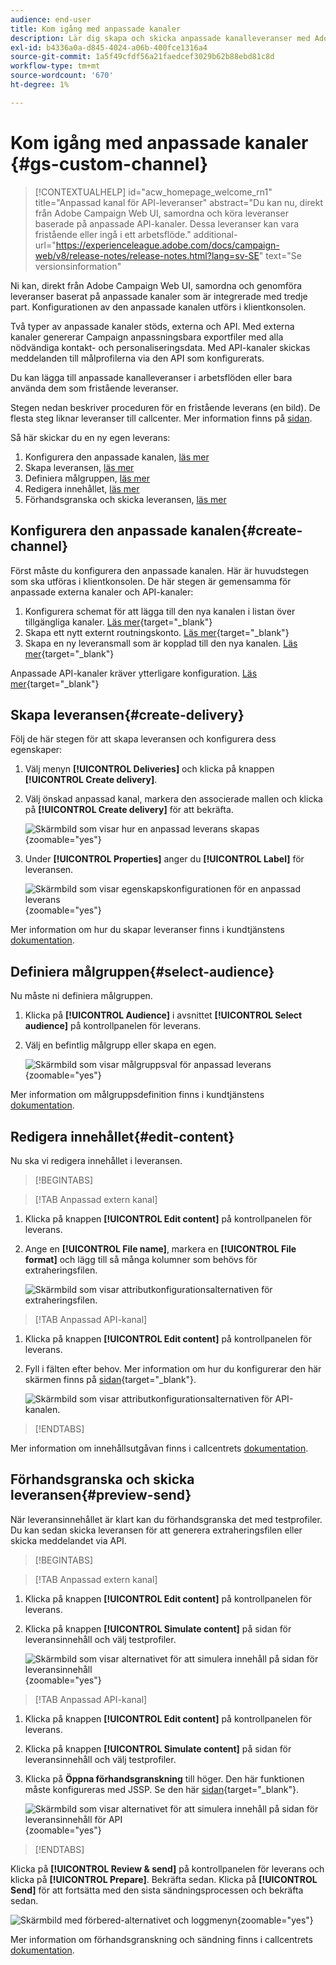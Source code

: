 ```yaml
---
audience: end-user
title: Kom igång med anpassade kanaler
description: Lär dig skapa och skicka anpassade kanalleveranser med Adobe Campaign Web
exl-id: b4336a0a-d845-4024-a06b-400fce1316a4
source-git-commit: 1a5f49cfdf56a21faedcef3029b62b88ebd81c8d
workflow-type: tm+mt
source-wordcount: '670'
ht-degree: 1%

---
```


# Kom igång med anpassade kanaler {#gs-custom-channel}

>[!CONTEXTUALHELP]
>id="acw_homepage_welcome_rn1"
>title="Anpassad kanal för API-leveranser"
>abstract="Du kan nu, direkt från Adobe Campaign Web UI, samordna och köra leveranser baserade på anpassade API-kanaler. Dessa leveranser kan vara fristående eller ingå i ett arbetsflöde."
>additional-url="https://experienceleague.adobe.com/docs/campaign-web/v8/release-notes/release-notes.html?lang=sv-SE" text="Se versionsinformation"

Ni kan, direkt från Adobe Campaign Web UI, samordna och genomföra leveranser baserat på anpassade kanaler som är integrerade med tredje part. Konfigurationen av den anpassade kanalen utförs i klientkonsolen.

Två typer av anpassade kanaler stöds, externa och API. Med externa kanaler genererar Campaign anpassningsbara exportfiler med alla nödvändiga kontakt- och personaliseringsdata. Med API-kanaler skickas meddelanden till målprofilerna via den API som konfigurerats.

Du kan lägga till anpassade kanalleveranser i arbetsflöden eller bara använda dem som fristående leveranser.

Stegen nedan beskriver proceduren för en fristående leverans (en bild). De flesta steg liknar leveranser till callcenter. Mer information finns på [sidan](../call-center/create-call-center.md).

Så här skickar du en ny egen leverans:

1. Konfigurera den anpassade kanalen, [läs mer](#create-channel)
1. Skapa leveransen, [läs mer](#create-delivery)
1. Definiera målgruppen, [läs mer](#select-audience)
1. Redigera innehållet, [läs mer](#edit-content)
1. Förhandsgranska och skicka leveransen, [läs mer](#preview-send)

## Konfigurera den anpassade kanalen{#create-channel}

Först måste du konfigurera den anpassade kanalen. Här är huvudstegen som ska utföras i klientkonsolen. De här stegen är gemensamma för anpassade externa kanaler och API-kanaler:

1. Konfigurera schemat för att lägga till den nya kanalen i listan över tillgängliga kanaler. [Läs mer](https://experienceleague.adobe.com/docs/campaign/campaign-v8/send/custom-channel.html?lang=sv-SE#configure-schema){target="_blank"}
1. Skapa ett nytt externt routningskonto. [Läs mer](https://experienceleague.adobe.com/docs/campaign/campaign-v8/send/custom-channel.html?lang=sv-SE#reate-ext-account){target="_blank"}
1. Skapa en ny leveransmall som är kopplad till den nya kanalen. [Läs mer](https://experienceleague.adobe.com/docs/campaign/campaign-v8/send/custom-channel.html?lang=sv-SE#create-template){target="_blank"}

Anpassade API-kanaler kräver ytterligare konfiguration. [Läs mer](https://experienceleague.adobe.com/docs/campaign/campaign-v8/send/custom-channel.html?lang=sv-SE#api-additional){target="_blank"}

## Skapa leveransen{#create-delivery}

Följ de här stegen för att skapa leveransen och konfigurera dess egenskaper:

1. Välj menyn **[!UICONTROL Deliveries]** och klicka på knappen **[!UICONTROL Create delivery]**.

1. Välj önskad anpassad kanal, markera den associerade mallen och klicka på **[!UICONTROL Create delivery]** för att bekräfta.

   ![Skärmbild som visar hur en anpassad leverans skapas](assets/cus-create.png){zoomable="yes"}

1. Under **[!UICONTROL Properties]** anger du **[!UICONTROL Label]** för leveransen.

   ![Skärmbild som visar egenskapskonfigurationen för en anpassad leverans](assets/cus-properties.png){zoomable="yes"}

Mer information om hur du skapar leveranser finns i kundtjänstens [dokumentation](../call-center/create-call-center.md#create-delivery).

## Definiera målgruppen{#select-audience}

Nu måste ni definiera målgruppen.

1. Klicka på **[!UICONTROL Audience]** i avsnittet **[!UICONTROL Select audience]** på kontrollpanelen för leverans.

1. Välj en befintlig målgrupp eller skapa en egen.

   ![Skärmbild som visar målgruppsval för anpassad leverans](assets/cc-audience2.png){zoomable="yes"}

Mer information om målgruppsdefinition finns i kundtjänstens [dokumentation](../call-center/create-call-center.md#select-audience).

## Redigera innehållet{#edit-content}

Nu ska vi redigera innehållet i leveransen.

>[!BEGINTABS]

>[!TAB Anpassad extern kanal]

1. Klicka på knappen **[!UICONTROL Edit content]** på kontrollpanelen för leverans.

1. Ange en **[!UICONTROL File name]**, markera en **[!UICONTROL File format]** och lägg till så många kolumner som behövs för extraheringsfilen.

   ![Skärmbild som visar attributkonfigurationsalternativen för extraheringsfilen.](assets/cc-content-attributes.png)

>[!TAB Anpassad API-kanal]

1. Klicka på knappen **[!UICONTROL Edit content]** på kontrollpanelen för leverans.

1. Fyll i fälten efter behov. Mer information om hur du konfigurerar den här skärmen finns på [sidan](https://experienceleague.adobe.com/docs/campaign/campaign-v8/send/custom-channel.html?lang=sv-SE#api-additional-screen){target="_blank"}.

   ![Skärmbild som visar attributkonfigurationsalternativen för API-kanalen.](assets/cc-content-attributes-api.png)

>[!ENDTABS]

Mer information om innehållsutgåvan finns i callcentrets [dokumentation](../call-center/create-call-center.md#edit-content).

## Förhandsgranska och skicka leveransen{#preview-send}

När leveransinnehållet är klart kan du förhandsgranska det med testprofiler. Du kan sedan skicka leveransen för att generera extraheringsfilen eller skicka meddelandet via API.

>[!BEGINTABS]

>[!TAB Anpassad extern kanal]

1. Klicka på knappen **[!UICONTROL Edit content]** på kontrollpanelen för leverans.

1. Klicka på knappen **[!UICONTROL Simulate content]** på sidan för leveransinnehåll och välj testprofiler.

   ![Skärmbild som visar alternativet för att simulera innehåll på sidan för leveransinnehåll](assets/cus-simulate.png){zoomable="yes"}

>[!TAB Anpassad API-kanal]

1. Klicka på knappen **[!UICONTROL Edit content]** på kontrollpanelen för leverans.

1. Klicka på knappen **[!UICONTROL Simulate content]** på sidan för leveransinnehåll och välj testprofiler.

1. Klicka på **Öppna förhandsgranskning** till höger. Den här funktionen måste konfigureras med JSSP. Se den här [sidan](https://experienceleague.adobe.com/docs/campaign/campaign-v8/send/custom-channel.html?lang=sv-SE#api-additional-preview){target="_blank"}.

   ![Skärmbild som visar alternativet för att simulera innehåll på sidan för leveransinnehåll för API](assets/cus-simulate-api.png){zoomable="yes"}

>[!ENDTABS]

Klicka på **[!UICONTROL Review & send]** på kontrollpanelen för leverans och klicka på **[!UICONTROL Prepare]**. Bekräfta sedan. Klicka på **[!UICONTROL Send]** för att fortsätta med den sista sändningsprocessen och bekräfta sedan.

![Skärmbild med förbered-alternativet och loggmenyn](assets/cus-prepare.png){zoomable="yes"}

Mer information om förhandsgranskning och sändning finns i callcentrets [dokumentation](../call-center/create-call-center.md#preview-send).
